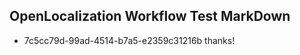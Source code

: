 ## OpenLocalization Workflow Test MarkDown
* 7c5cc79d-99ad-4514-b7a5-e2359c31216b thanks!

<!--HONumber=Jul16_HO5-->


